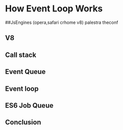 # How Event Loop Works

##JsEngines (opera,safari crhome v8) palestra theconf

## V8

## Call stack

## Event Queue

## Event loop

## ES6 Job Queue

## Conclusion
